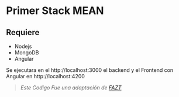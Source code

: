 # Primer Stack MEAN

## Requiere
* Nodejs
* MongoDB
* Angular


Se ejecutara en el http://localhost:3000 el backend
y el Frontend con Angular en http://localhost:4200

>*Este Codigo Fue una adaptación de* *[FAZT][1]*

[1]: https://www.youtube.com/channel/UCX9NJ471o7Wie1DQe94RVIg
